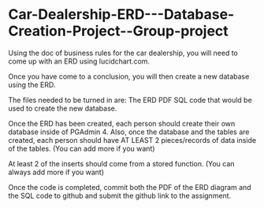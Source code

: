 # Car-Dealership-ERD---Database-Creation-Project--Group-project

Using the doc of business rules for the car dealership, you will need to come up with an ERD using lucidchart.com.

Once you have come to a conclusion, you will then create a new database using the ERD.

The files needed to be turned in are:
The ERD PDF
SQL code that would be used to create the new database.

Once the ERD has been created, each person should create their own database inside of PGAdmin 4. Also, once the database and the tables are created, each person should have AT LEAST 2 pieces/records of data inside of the tables. (You can add more if you want)

At least 2 of the inserts should come from a stored function. (You can always add more if you want)

Once the code is completed, commit both the PDF of the ERD diagram and the SQL code to github and submit the github link to the assignment.
